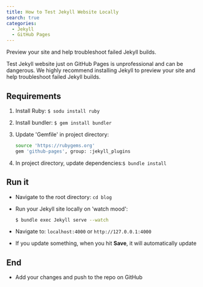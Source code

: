 ```yaml
---
title: How to Test Jekyll Website Locally
search: true
categories: 
  - Jekyll
  - GitHub Pages
---
```


Preview your site and help troubleshoot failed Jekyll builds.

Test Jekyll website just on GitHub Pages is unprofessional and can be dangerous. We highly recommend installing Jekyll to preview your site and help troubleshoot failed Jekyll builds.


## Requirements

1. Install Ruby: `$ sodu install ruby`

2. Install bundler: `$ gem install bundler`

3. Update 'Gemfile' in project directory:

    ```bash
    source 'https://rubygems.org'
    gem 'github-pages', group: :jekyll_plugins
    ```

4. In project directory, update dependencies:`$ bundle install`

## Run it
- Navigate to the root directory: `cd blog`

- Run your Jekyll site locally on 'watch mood': 

    ```bash
    $ bundle exec Jekyll serve --watch
    ```

- Navigate to: `localhost:4000` or `http://127.0.0.1:4000`

- If you update something, when you hit **Save**, it will automatically update

## End
- Add your changes and push to the repo on GitHub